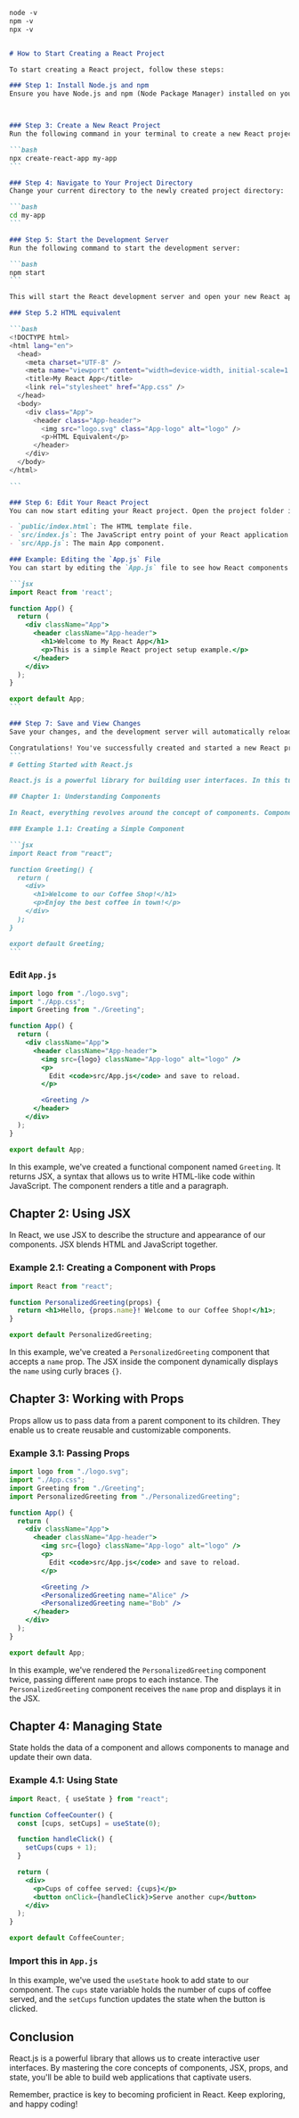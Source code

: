 ````markdown
node -v
npm -v
npx -v


# How to Start Creating a React Project

To start creating a React project, follow these steps:

### Step 1: Install Node.js and npm
Ensure you have Node.js and npm (Node Package Manager) installed on your computer. You can download them from [Node.js official website](https://nodejs.org/).



### Step 3: Create a New React Project
Run the following command in your terminal to create a new React project. Replace `my-app` with your desired project name:

```bash
npx create-react-app my-app
```

### Step 4: Navigate to Your Project Directory
Change your current directory to the newly created project directory:

```bash
cd my-app
```

### Step 5: Start the Development Server
Run the following command to start the development server:

```bash
npm start
```

This will start the React development server and open your new React application in your default web browser at `http://localhost:3000`.

### Step 5.2 HTML equivalent

```bash
<!DOCTYPE html>
<html lang="en">
  <head>
    <meta charset="UTF-8" />
    <meta name="viewport" content="width=device-width, initial-scale=1.0" />
    <title>My React App</title>
    <link rel="stylesheet" href="App.css" />
  </head>
  <body>
    <div class="App">
      <header class="App-header">
        <img src="logo.svg" class="App-logo" alt="logo" />
        <p>HTML Equivalent</p>
      </header>
    </div>
  </body>
</html>

```

### Step 6: Edit Your React Project
You can now start editing your React project. Open the project folder in your preferred code editor (e.g., VS Code). The main files you will work with are:

- `public/index.html`: The HTML template file.
- `src/index.js`: The JavaScript entry point of your React application.
- `src/App.js`: The main App component.

### Example: Editing the `App.js` File
You can start by editing the `App.js` file to see how React components work. Open `src/App.js` and replace its content with the following:

```jsx
import React from 'react';

function App() {
  return (
    <div className="App">
      <header className="App-header">
        <h1>Welcome to My React App</h1>
        <p>This is a simple React project setup example.</p>
      </header>
    </div>
  );
}

export default App;
```

### Step 7: Save and View Changes
Save your changes, and the development server will automatically reload your application. You can now see the updated content in your browser.

Congratulations! You've successfully created and started a new React project. You can now continue building your React application by adding more components and functionality.
```
# Getting Started with React.js

React.js is a powerful library for building user interfaces. In this tutorial, we will explore the core concepts of React and learn how to create interactive web applications. Before we start, set up your React project by running `npx create-react-app react-app` in your terminal, and then navigate into your new project with `cd react-app`.

## Chapter 1: Understanding Components

In React, everything revolves around the concept of components. Components are like the building blocks that come together to form the entire application.

### Example 1.1: Creating a Simple Component

```jsx
import React from "react";

function Greeting() {
  return (
    <div>
      <h1>Welcome to our Coffee Shop!</h1>
      <p>Enjoy the best coffee in town!</p>
    </div>
  );
}

export default Greeting;
```
````

### Edit `App.js`

```jsx
import logo from "./logo.svg";
import "./App.css";
import Greeting from "./Greeting";

function App() {
  return (
    <div className="App">
      <header className="App-header">
        <img src={logo} className="App-logo" alt="logo" />
        <p>
          Edit <code>src/App.js</code> and save to reload.
        </p>

        <Greeting />
      </header>
    </div>
  );
}

export default App;
```

In this example, we've created a functional component named `Greeting`. It returns JSX, a syntax that allows us to write HTML-like code within JavaScript. The component renders a title and a paragraph.

## Chapter 2: Using JSX

In React, we use JSX to describe the structure and appearance of our components. JSX blends HTML and JavaScript together.

### Example 2.1: Creating a Component with Props

```jsx
import React from "react";

function PersonalizedGreeting(props) {
  return <h1>Hello, {props.name}! Welcome to our Coffee Shop!</h1>;
}

export default PersonalizedGreeting;
```

In this example, we've created a `PersonalizedGreeting` component that accepts a `name` prop. The JSX inside the component dynamically displays the `name` using curly braces `{}`.

## Chapter 3: Working with Props

Props allow us to pass data from a parent component to its children. They enable us to create reusable and customizable components.

### Example 3.1: Passing Props

```jsx
import logo from "./logo.svg";
import "./App.css";
import Greeting from "./Greeting";
import PersonalizedGreeting from "./PersonalizedGreeting";

function App() {
  return (
    <div className="App">
      <header className="App-header">
        <img src={logo} className="App-logo" alt="logo" />
        <p>
          Edit <code>src/App.js</code> and save to reload.
        </p>

        <Greeting />
        <PersonalizedGreeting name="Alice" />
        <PersonalizedGreeting name="Bob" />
      </header>
    </div>
  );
}

export default App;
```

In this example, we've rendered the `PersonalizedGreeting` component twice, passing different `name` props to each instance. The `PersonalizedGreeting` component receives the `name` prop and displays it in the JSX.

## Chapter 4: Managing State

State holds the data of a component and allows components to manage and update their own data.

### Example 4.1: Using State

```jsx
import React, { useState } from "react";

function CoffeeCounter() {
  const [cups, setCups] = useState(0);

  function handleClick() {
    setCups(cups + 1);
  }

  return (
    <div>
      <p>Cups of coffee served: {cups}</p>
      <button onClick={handleClick}>Serve another cup</button>
    </div>
  );
}

export default CoffeeCounter;
```

### Import this in `App.js`

In this example, we've used the `useState` hook to add state to our component. The `cups` state variable holds the number of cups of coffee served, and the `setCups` function updates the state when the button is clicked.

## Conclusion

React.js is a powerful library that allows us to create interactive user interfaces. By mastering the core concepts of components, JSX, props, and state, you'll be able to build web applications that captivate users.

Remember, practice is key to becoming proficient in React. Keep exploring, and happy coding!

```

```
